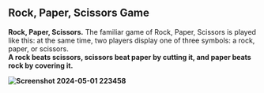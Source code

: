 ## Rock, Paper, Scissors Game 

<b>Rock, Paper, Scissors.</b> The familiar game of Rock, Paper, Scissors is played like this: at the same time, two players display one of three symbols: a rock, paper, or scissors.<br>
<b> A rock beats scissors, scissors beat paper by cutting it, and paper beats rock by covering it.<b>


![Screenshot 2024-05-01 223458](https://github.com/Nilesh-Bhoi23/Rock-Paper-Scissors-Game/assets/147185281/40779e47-540a-48c4-8248-9bf668c98047)
